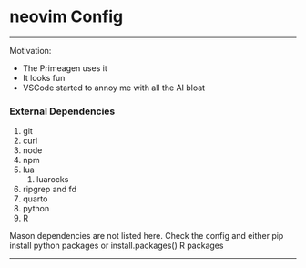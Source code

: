 #  neovim Config
---
Motivation:
 - The Primeagen uses it 
 - It looks fun
 - VSCode started to annoy me with all the AI bloat

### External Dependencies

1. git
2. curl
3. node
4. npm
5. lua
    1. luarocks
6. ripgrep and fd
7. quarto
8. python
9. R

Mason dependencies are not listed here. Check the config and either pip install python packages or install.packages() R packages

---

